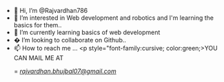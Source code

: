 - 👋 Hi, I’m @Rajvardhan786
- 👀 I’m interested in Web development and robotics and I'm learning the basics for them.. 
- 🌱 I’m currently learning basics of web development 
- � I’m looking to collaborate on Github..
- 📫 How to reach me ... <p style="font-family:cursive; color:green;>YOU CAN MAIL ME AT</p>= <em>rajvardhan.bhujbal07@gmail.com</em>

<!---
Rajvardhan786/Rajvardhan786 is a ✨ special ✨ repository because its `README.md` (this file) appears on your GitHub profile.
You can click the Preview link to take a look at your changes.
--->
